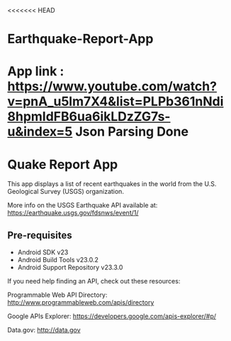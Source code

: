 <<<<<<< HEAD
# Earthquake-Report-App
App link : https://www.youtube.com/watch?v=pnA_u5lm7X4&list=PLPb361nNdi8hpmIdFB6ua6ikLDzZG7s-u&index=5
Json Parsing Done
=======
Quake Report App
===================================

This app displays a list of recent earthquakes in the world
from the U.S. Geological Survey (USGS) organization.

More info on the USGS Earthquake API available at:
https://earthquake.usgs.gov/fdsnws/event/1/

Pre-requisites
--------------

- Android SDK v23
- Android Build Tools v23.0.2
- Android Support Repository v23.3.0

If you need help finding an API, check out these resources:

Programmable Web API Directory: http://www.programmableweb.com/apis/directory

Google APIs Explorer: https://developers.google.com/apis-explorer/#p/

Data.gov: http://data.gov


